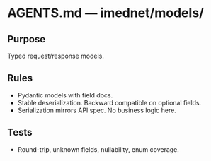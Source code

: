 # AGENTS.md — imednet/models/

## Purpose
Typed request/response models.

## Rules
- Pydantic models with field docs.
- Stable deserialization. Backward compatible on optional fields.
- Serialization mirrors API spec. No business logic here.

## Tests
- Round-trip, unknown fields, nullability, enum coverage.
